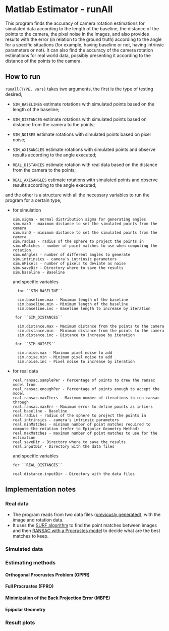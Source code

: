 # Matlab Estimator - runAll

This program finds the accuracy of camera rotation estimations for simulated data according to the length of the baseline, the distance of the points to the camera, the pixel noise in the images, and also provides results with the error (in relation to the ground truth) according to the angle for a specific situations (for example, having baseline or not, having intrinsic parameters or not). It can also find the accuracy of the camera rotation estimations for real world data, possibly presenting it according to the distance of the points to the camera.

## How to run

``runAll(TYPE, vars)`` takes two arguments, the first is the type of testing desired,

- ``SIM_BASELINES`` estimate rotations with simulated points based on the length of the baseline;

- ``SIM_DISTANCES`` estimate rotations with simulated points based on distance from the camera to the points;

- ``SIM_NOISES`` estimate rotations with simulated points based on pixel noise;

- ``SIM_AXISANGLES`` estimate rotations with simulated points and observe results according to the angle executed;

- ``REAL_DISTANCES`` estimate rotation with real data based on the distance from the camera to the points;

- ``REAL_AXISANGLES`` estimate rotations with simulated points and observe results according to the angle executed;

and the other is a structure with all the necessary variables to run the program for a certain type,

- for simulation 

      sim.sigma - normal distribution sigma for generating angles
      sim.maxD - maximum distance to set the simulated points from the camera
      sim.minD - minimum distance to set the simulated points from the camera
      sim.radius - radius of the sphere to project the points in
      sim.nMatches - number of point matches to use when computing the rotation
      sim.nAngles - number of different angles to generate
      sim.intrinsics - camera's intrinsic parameters
      sim.nPixels - number of pixels to deviate as noise
      sim.saveDir - Directory where to save the results
      sim.baseline - Baseline 

    and specific variables 
    
        for ``SIM_BASELINE``

        sim.baseline.max - Maximum length of the baseline
        sim.baseline.min - Minimum length of the baseline
        sim.baseline.inc - Baseline length to increase by iteration

       for ``SIM_DISTANCES``

        sim.distance.max - Maximum distance from the points to the camera
        sim.distance.min - Minimum distance from the points to the camera
        sim.distance.inc - Distance to increase by iteration

       for ``SIM_NOISES`` 

        sim.noise.max - Maximum pixel noise to add
        sim.noise.min - Minimum pixel noise to add
        sim.noise.inc - Pixel noise to increase by iteration
      
- for real data

      real.ransac.samplePer - Percentage of points to drew the ransac model from                  
      real.ransac.enoughPer - Percentage of points enough to accept the model         
      real.ransac.maxIters - Maximum number of iterations to run ransac through                 
      real.ransac.maxErr - Maximum error to define points as inliers    
      real.baseline - Baseline
      real.radius - radius of the sphere to project the points in
      real.intrinsics - camera's intrinsic parameters
      real.minMatches - minimum number of point matches required to compute the rotation (refer to Epipolar Geometry Method)
      real.maxMatches - maximum number of point matches to use for the estimation
      real.saveDir - Directory where to save the results
      real.inputDir - Directory with the data files
          
     and specific variables 
     
      for ``REAL_DISTANCES``

      real.distance.inputDir - Directory with the data files 
      
## Implementation notes

### Real data
      
- The program reads from two data files ([previously generated](https://github.com/Mrrvm/Visual-Odometry/tree/master/image_proc/Camera_take3/input)), with the image and rotation data. 
- It uses the [SURF algorithm](https://www.mathworks.com/help/vision/ref/detectsurffeatures.html) to find the point matches between images and then [RANSAC with a Procrustes model](https://github.com/Mrrvm/Visual-Odometry/blob/master/image_proc/Camera_take3/Matlab/ransacByProcrustes.m) to decide what are the best matches to keep.

### Simulated data

### Estimating methods
#### Orthogonal Procrustes Problem (OPPR)
#### Full Procrustes (FPRO)
#### Minimization of the Back Projection Error (MBPE)
#### Epipolar Geometry

### Result plots
      
      
      
      
